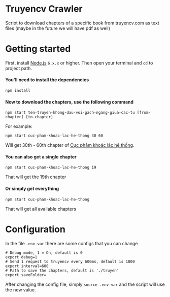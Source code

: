 Truyencv Crawler
=============

Script to download chapters of a specific book from truyencv.com as text files (maybe in the future we will have pdf as well)

Getting started
=============
First, install [Node.js](https://nodejs.org) `6.x.x` or higher. Then open your terminal and `cd` to project path.

#### You'll need to install the dependencies
```
npm install
```
#### Now to download the chapters, use the following command
```
npm start ten-truyen-khong-dau-voi-gach-ngang-giua-cac-tu [from-chapter] [to-chapter]
```
For example:
```
npm start cuc-pham-khoac-lac-he-thong 30 60
```

Will get 30th - 60th chapter of [Cực phẩm khoác lác hệ thống](http://truyencv.com/cuc-pham-khoac-lac-he-thong/).

#### You can also get a single chapter
```
npm start cuc-pham-khoac-lac-he-thong 19
```
That will get the 19th chapter

#### Or simply get everything
```
npm start cuc-pham-khoac-lac-he-thong
```
That will get all available chapters

Configuration
=============
In the file `.env-var` there are some configs that you can change
```
# Debug mode, 1 = On, default is 0
export debug=1 
# Send 1 request to truyencv every 600ms, default is 1000
export interval=600 
# Path to save the chapters, default is './truyen'
export saveFolder=
```
After changing the config file, simply `source .env-var` and the script will use the new value.

